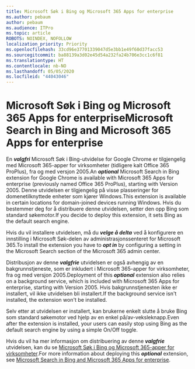 ```yaml
---
title: Microsoft Søk i Bing og Microsoft 365 Apps for enterprise
ms.author: pebaum
author: pebaum
ms.audience: ITPro
ms.topic: article
ROBOTS: NOINDEX, NOFOLLOW
localization_priority: Priority
ms.openlocfilehash: 33cd96e37701339047d5e3bb1e49f60d37facc53
ms.sourcegitcommit: ba88139a3d02e45d54a232fa24b706e3cc1c6f81
ms.translationtype: HT
ms.contentlocale: nb-NO
ms.lasthandoff: 05/05/2020
ms.locfileid: "44043046"
---
```

# <a name="microsoft-search-in-bing-and-microsoft-365-apps-for-enterprise"></a><span data-ttu-id="a7191-102">Microsoft Søk i Bing og Microsoft 365 Apps for enterprise</span><span class="sxs-lookup"><span data-stu-id="a7191-102">Microsoft Search in Bing and Microsoft 365 Apps for enterprise</span></span>

<span data-ttu-id="a7191-103">En ***valgfri*** Microsoft Søk i Bing-utvidelse for Google Chrome er tilgjengelig med Microsoft 365-apper for virksomheter (tidligere kalt Office 365 ProPlus), fra og med versjon 2005.</span><span class="sxs-lookup"><span data-stu-id="a7191-103">An ***optional*** Microsoft Search in Bing extension for Google Chrome is available with Microsoft 365 Apps for enterprise (previously named Office 365 ProPlus), starting with Version 2005.</span></span> <span data-ttu-id="a7191-104">Denne utvidelsen er tilgjengelig på visse plasseringer for domenetilknyttede enheter som kjører Windows.</span><span class="sxs-lookup"><span data-stu-id="a7191-104">This extension is available in certain locations for domain-joined devices running Windows.</span></span> <span data-ttu-id="a7191-105">Hvis du bestemmer deg for å distribuere denne utvidelsen, setter den opp Bing som standard søkemotor.</span><span class="sxs-lookup"><span data-stu-id="a7191-105">If you decide to deploy this extension, it sets Bing as the default search engine.</span></span>

<span data-ttu-id="a7191-106">Hvis du vil installere utvidelsen, må du ***velge å delta*** ved å konfigurere en innstilling i Microsoft Søk-delen av administrasjonssenteret for Microsoft 365.</span><span class="sxs-lookup"><span data-stu-id="a7191-106">To install the extension you have to ***opt in*** by configuring a setting in the Microsoft Search section of the Microsoft 365 admin center.</span></span>

<span data-ttu-id="a7191-107">Distribusjon av denne ***valgfrie*** utvidelsen er også avhengig av en bakgrunnstjeneste, som er inkludert i Microsoft 365-apper for virksomheter, fra og med versjon 2005.</span><span class="sxs-lookup"><span data-stu-id="a7191-107">Deployment of this ***optional*** extension also relies on a background service, which is included with Microsoft 365 Apps for enterprise, starting with Version 2005.</span></span> <span data-ttu-id="a7191-108">Hvis bakgrunnstjenesten ikke er installert, vil ikke utvidelsen bli installert.</span><span class="sxs-lookup"><span data-stu-id="a7191-108">If the background service isn't installed, the extension won't be installed.</span></span>

<span data-ttu-id="a7191-109">Selv etter at utvidelsen er installert, kan brukerne enkelt slutte å bruke Bing som standard søkemotor ved hjelp av en enkel på/av-veksleknapp.</span><span class="sxs-lookup"><span data-stu-id="a7191-109">Even after the extension is installed, your users can easily stop using Bing as the default search engine by using a simple On/Off toggle.</span></span>

<span data-ttu-id="a7191-110">Hvis du vil ha mer informasjon om distribuering av denne ***valgfrie*** utvidelsen, kan du se [Microsoft Søk i Bing og Microsoft 365-apper for virksomheter](https://docs.microsoft.com/deployoffice/microsoft-search-bing).</span><span class="sxs-lookup"><span data-stu-id="a7191-110">For more information about deploying this ***optional*** extension, see [Microsoft Search in Bing and Microsoft 365 Apps for enterprise](https://docs.microsoft.com/deployoffice/microsoft-search-bing).</span></span>